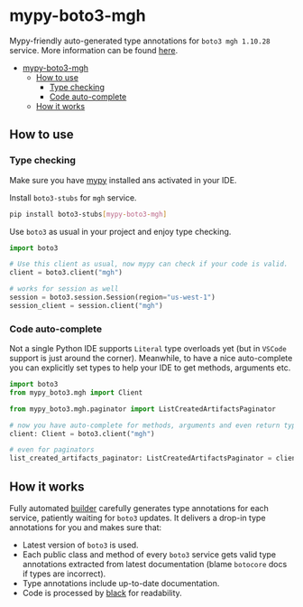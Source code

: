 # mypy-boto3-mgh

Mypy-friendly auto-generated type annotations for `boto3 mgh 1.10.28` service.
More information can be found [here](https://github.com/vemel/mypy_boto3).

- [mypy-boto3-mgh](#mypy-boto3-mgh)
  - [How to use](#how-to-use)
    - [Type checking](#type-checking)
    - [Code auto-complete](#code-auto-complete)
  - [How it works](#how-it-works)

## How to use

### Type checking

Make sure you have [mypy](https://github.com/python/mypy) installed ans activated in your IDE.

Install `boto3-stubs` for `mgh` service.

```bash
pip install boto3-stubs[mypy-boto3-mgh]
```

Use `boto3` as usual in your project and enjoy type checking.

```python
import boto3

# Use this client as usual, now mypy can check if your code is valid.
client = boto3.client("mgh")

# works for session as well
session = boto3.session.Session(region="us-west-1")
session_client = session.client("mgh")

```

### Code auto-complete

Not a single Python IDE supports `Literal` type overloads yet (but in `VSCode` support is just around the corner).
Meanwhile, to have a nice auto-complete you can explicitly set types to help your IDE to get methods, arguments etc.

```python
import boto3
from mypy_boto3.mgh import Client

from mypy_boto3.mgh.paginator import ListCreatedArtifactsPaginator

# now you have auto-complete for methods, arguments and even return types
client: Client = boto3.client("mgh")

# even for paginators
list_created_artifacts_paginator: ListCreatedArtifactsPaginator = client.get_paginator("list_created_artifacts")
```

## How it works

Fully automated [builder](https://github.com/vemel/mypy_boto3) carefully generates
type annotations for each service, patiently waiting for `boto3` updates. It delivers
a drop-in type annotations for you and makes sure that:

- Latest version of `boto3` is used.
- Each public class and method of every `boto3` service gets valid type annotations
  extracted from latest documentation (blame `botocore` docs if types are incorrect).
- Type annotations include up-to-date documentation.
- Code is processed by [black](https://github.com/psf/black) for readability.